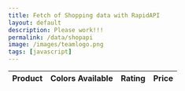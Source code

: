 ```yaml
---
title: Fetch of Shopping data with RapidAPI
layout: default
description: Please work!!!
permalink: /data/shopapi
image: /images/teamlogo.png
tags: [javascript]
---
```


<!-- HTML table fragment for page -->

<table>
  <thead>
  <tr>
    <th>Product</th>
    <th>Colors Available</th>
    <th>Rating</th>
    <th>Price</th>
  </tr>
  </thead>
  <tbody id="result">
    <!-- generated rows -->
  </tbody>
</table>

<!-- Script is layed out in a sequence (no function) and will execute when page is loaded -->
<script>
  // prepare HTML result container for new output
  const resultContainer = document.getElementById("result");

  // prepare fetch options
  const url = "https://vase.nighthawkcoders.tk/api/shopapi/daily";

  const options = {
    method: 'GET', // *GET, POST, PUT, DELETE, etc.
    mode: 'cors', // no-cors, *cors, same-origin
    cache: 'default', // *default, no-cache, reload, force-cache, only-if-cached
    credentials: 'omit', // include, *same-origin, omit
    headers: {
      'Content-Type': 'application/json'
      // 'Content-Type': 'application/x-www-form-urlencoded',
    },
  };

  // fetch the API
  fetch(url, options)
    // response is a RESTful "promise" on any successful fetch
    .then(response => {
      // check for response errors
      if (response.status !== 200) {
          const errorMsg = 'Database response error: ' + response.status;
          console.log(errorMsg);
          const tr = document.createElement("tr");
          const td = document.createElement("td");
          td.innerHTML = errorMsg;
          tr.appendChild(td);
          resultContainer.appendChild(tr);
          return;
      }
      // valid response will have json data
      response.json().then(data => {
          console.log(data);

          // Country data
          for (const row of data.payload,products) {
            // Hello please work
            console.log(row);

            // tr for each row
            const tr = document.createElement("tr");
            // td for each column
            const product = document.createElement("td");
            const colors = document.createElement("td");
            const rating = document.createElement("td");
            const price = document.createElement("td");

            // data is specific to the API
            product.innerHTML = row.prodType;
            colors.innerHTML = row.products; 
            rating.innerHTML = row.rating.avgRating; 
            price.innerHTML = row.productTitle; 

            // this build td's into tr
            tr.appendChild(product);
            tr.appendChild(colors);
            tr.appendChild(rating);
            tr.appendChild(price);

            // add HTML to container
            resultContainer.appendChild(tr);
          }
      })
  })
  // catch fetch errors (ie ACCESS to server blocked)
  .catch(err => {
    console.error(err);
    const tr = document.createElement("tr");
    const td = document.createElement("td");
    td.innerHTML = err;
    tr.appendChild(td);
    resultContainer.appendChild(tr);
  });
</script>
